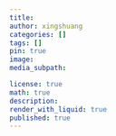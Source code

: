 ```yaml
---
title: 
author: xingshuang
categories: []
tags: []
pin: true
image: 
media_subpath: 

license: true
math: true
description: 
render_with_liquid: true
published: true
---
```


